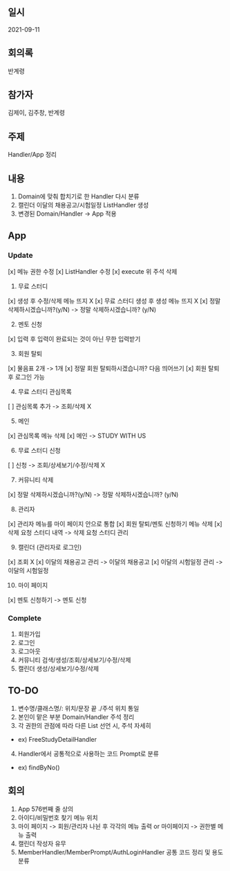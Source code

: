 ## 일시

2021-09-11

## 회의록

반계령

## 참가자

김제이, 김주창, 반계령

## 주제

Handler/App 정리

## 내용

1. Domain에 맞춰 합치기로 한 Handler 다시 분류
2. 캘린더 이달의 채용공고/시험일정 ListHandler 생성
3. 변경된 Domain/Handler -> App 적용

## App

### Update

[x] 메뉴 권한 수정
[x] ListHandler 수정
[x] execute 위 주석 삭제

1. 무료 스터디

[x] 생성 후 수정/삭제 메뉴 뜨지 X
[x] 무료 스터디 생성 후 생성 메뉴 뜨지 X
[x] 정말 삭제하시겠습니까?(y/N) -> 정말 삭제하시겠습니까? (y/N)

2. 멘토 신청

[x] 입력 후 입력이 완료되는 것이 아닌 무한 입력받기

3. 회원 탈퇴

[x] 물음표 2개 -> 1개
[x] 정말 회원 탈퇴하시겠습니까? 다음 띄어쓰기
[x] 회원 탈퇴 후 로그인 가능

4. 무료 스터디 관심목록

[ ] 관심목록 추가 -> 조회/삭제 X

5. 메인

[x] 관심목록 메뉴 삭제
[x] 메인 -> STUDY WITH US

6. 무료 스터디 신청

[ ] 신청 -> 조회/상세보기/수정/삭제 X

7. 커뮤니티 삭제

[x] 정말 삭제하시겠습니까?(y/N) -> 정말 삭제하시겠습니까? (y/N)

8. 관리자

[x] 관리자 메뉴를 마이 페이지 안으로 통합
[x] 회원 탈퇴/멘토 신청하기 메뉴 삭제
[x] 삭제 요청 스터디 내역 -> 삭제 요청 스터디 관리

9. 캘린더 (관리자로 로그인)

[x] 조회 X
[x] 이달의 채용공고 관리 -> 이달의 채용공고
[x] 이달의 시험일정 관리 -> 이달의 시험일정

10. 마이 페이지

[x] 멘토 신청하기 -> 멘토 신청

### Complete

1. 회원가입
2. 로그인
3. 로그아웃
4. 커뮤니티 검색/생성/조회/상세보기/수정/삭제
5. 캘린더 생성/상세보기/수정/삭제

## TO-DO

1. 변수명/클래스명/: 위치/문장 끝 ./주석 위치 통일
2. 본인이 맡은 부분 Domain/Handler 주석 정리
3. 각 권한의 관점에 따라 다른 List 선언 시, 주석 자세히

- ex) FreeStudyDetailHandler

4. Handler에서 공통적으로 사용하는 코드 Prompt로 분류

- ex) findByNo()

## 회의

1. App 576번째 줄 상의
2. 아이디/비밀번호 찾기 메뉴 위치
3. 마이 페이지 -> 회원/관리자 나뉜 후 각각의 메뉴 출력 or 마이페이지 -> 권한별 메뉴 출력
4. 캘린더 작성자 유무
5. MemberHandler/MemberPrompt/AuthLoginHandler 공통 코드 정리 및 용도 분류
